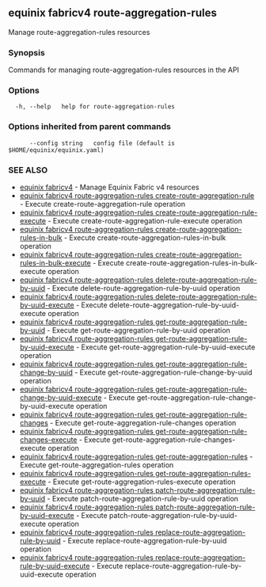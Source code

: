 ## equinix fabricv4 route-aggregation-rules

Manage route-aggregation-rules resources

### Synopsis

Commands for managing route-aggregation-rules resources in the API

### Options

```
  -h, --help   help for route-aggregation-rules
```

### Options inherited from parent commands

```
      --config string   config file (default is $HOME/equinix/equinix.yaml)
```

### SEE ALSO

* [equinix fabricv4](equinix_fabricv4.md)	 - Manage Equinix Fabric v4 resources
* [equinix fabricv4 route-aggregation-rules create-route-aggregation-rule](equinix_fabricv4_route-aggregation-rules_create-route-aggregation-rule.md)	 - Execute create-route-aggregation-rule operation
* [equinix fabricv4 route-aggregation-rules create-route-aggregation-rule-execute](equinix_fabricv4_route-aggregation-rules_create-route-aggregation-rule-execute.md)	 - Execute create-route-aggregation-rule-execute operation
* [equinix fabricv4 route-aggregation-rules create-route-aggregation-rules-in-bulk](equinix_fabricv4_route-aggregation-rules_create-route-aggregation-rules-in-bulk.md)	 - Execute create-route-aggregation-rules-in-bulk operation
* [equinix fabricv4 route-aggregation-rules create-route-aggregation-rules-in-bulk-execute](equinix_fabricv4_route-aggregation-rules_create-route-aggregation-rules-in-bulk-execute.md)	 - Execute create-route-aggregation-rules-in-bulk-execute operation
* [equinix fabricv4 route-aggregation-rules delete-route-aggregation-rule-by-uuid](equinix_fabricv4_route-aggregation-rules_delete-route-aggregation-rule-by-uuid.md)	 - Execute delete-route-aggregation-rule-by-uuid operation
* [equinix fabricv4 route-aggregation-rules delete-route-aggregation-rule-by-uuid-execute](equinix_fabricv4_route-aggregation-rules_delete-route-aggregation-rule-by-uuid-execute.md)	 - Execute delete-route-aggregation-rule-by-uuid-execute operation
* [equinix fabricv4 route-aggregation-rules get-route-aggregation-rule-by-uuid](equinix_fabricv4_route-aggregation-rules_get-route-aggregation-rule-by-uuid.md)	 - Execute get-route-aggregation-rule-by-uuid operation
* [equinix fabricv4 route-aggregation-rules get-route-aggregation-rule-by-uuid-execute](equinix_fabricv4_route-aggregation-rules_get-route-aggregation-rule-by-uuid-execute.md)	 - Execute get-route-aggregation-rule-by-uuid-execute operation
* [equinix fabricv4 route-aggregation-rules get-route-aggregation-rule-change-by-uuid](equinix_fabricv4_route-aggregation-rules_get-route-aggregation-rule-change-by-uuid.md)	 - Execute get-route-aggregation-rule-change-by-uuid operation
* [equinix fabricv4 route-aggregation-rules get-route-aggregation-rule-change-by-uuid-execute](equinix_fabricv4_route-aggregation-rules_get-route-aggregation-rule-change-by-uuid-execute.md)	 - Execute get-route-aggregation-rule-change-by-uuid-execute operation
* [equinix fabricv4 route-aggregation-rules get-route-aggregation-rule-changes](equinix_fabricv4_route-aggregation-rules_get-route-aggregation-rule-changes.md)	 - Execute get-route-aggregation-rule-changes operation
* [equinix fabricv4 route-aggregation-rules get-route-aggregation-rule-changes-execute](equinix_fabricv4_route-aggregation-rules_get-route-aggregation-rule-changes-execute.md)	 - Execute get-route-aggregation-rule-changes-execute operation
* [equinix fabricv4 route-aggregation-rules get-route-aggregation-rules](equinix_fabricv4_route-aggregation-rules_get-route-aggregation-rules.md)	 - Execute get-route-aggregation-rules operation
* [equinix fabricv4 route-aggregation-rules get-route-aggregation-rules-execute](equinix_fabricv4_route-aggregation-rules_get-route-aggregation-rules-execute.md)	 - Execute get-route-aggregation-rules-execute operation
* [equinix fabricv4 route-aggregation-rules patch-route-aggregation-rule-by-uuid](equinix_fabricv4_route-aggregation-rules_patch-route-aggregation-rule-by-uuid.md)	 - Execute patch-route-aggregation-rule-by-uuid operation
* [equinix fabricv4 route-aggregation-rules patch-route-aggregation-rule-by-uuid-execute](equinix_fabricv4_route-aggregation-rules_patch-route-aggregation-rule-by-uuid-execute.md)	 - Execute patch-route-aggregation-rule-by-uuid-execute operation
* [equinix fabricv4 route-aggregation-rules replace-route-aggregation-rule-by-uuid](equinix_fabricv4_route-aggregation-rules_replace-route-aggregation-rule-by-uuid.md)	 - Execute replace-route-aggregation-rule-by-uuid operation
* [equinix fabricv4 route-aggregation-rules replace-route-aggregation-rule-by-uuid-execute](equinix_fabricv4_route-aggregation-rules_replace-route-aggregation-rule-by-uuid-execute.md)	 - Execute replace-route-aggregation-rule-by-uuid-execute operation

